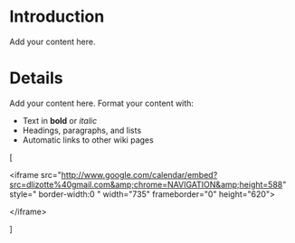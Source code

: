 # Introduction #

Add your content here.


# Details #

Add your content here.  Format your content with:
  * Text in **bold** or _italic_
  * Headings, paragraphs, and lists
  * Automatic links to other wiki pages

[

&lt;iframe src="http://www.google.com/calendar/embed?src=dlizotte%40gmail.com&amp;chrome=NAVIGATION&amp;height=588" style=" border-width:0 " width="735" frameborder="0" height="620"&gt;



&lt;/iframe&gt;

]
